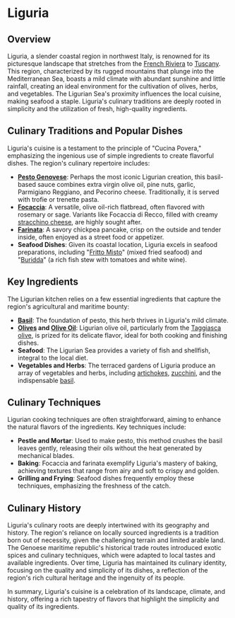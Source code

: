 # Liguria

## Overview

Liguria, a slender coastal region in northwest Italy, is renowned for its picturesque landscape that stretches from the [French Riviera](/page/region/french-riviera-1709155450496) to [Tuscany](/page/region/tuscany-1709155459017). This region, characterized by its rugged mountains that plunge into the Mediterranean Sea, boasts a mild climate with abundant sunshine and little rainfall, creating an ideal environment for the cultivation of olives, herbs, and vegetables. The Ligurian Sea's proximity influences the local cuisine, making seafood a staple. Liguria's culinary traditions are deeply rooted in simplicity and the utilization of fresh, high-quality ingredients.

## Culinary Traditions and Popular Dishes

Liguria's cuisine is a testament to the principle of "Cucina Povera," emphasizing the ingenious use of simple ingredients to create flavorful dishes. The region's culinary repertoire includes:

- **[Pesto Genovese](/page/recipe/pesto-genovese-1709155485364)**: Perhaps the most iconic Ligurian creation, this basil-based sauce combines extra virgin olive oil, pine nuts, garlic, Parmigiano Reggiano, and Pecorino cheese. Traditionally, it is served with trofie or trenette pasta.
- **[Focaccia](/page/recipe/focaccia-1708835128981)**: A versatile, olive oil-rich flatbread, often flavored with rosemary or sage. Variants like Focaccia di Recco, filled with creamy [stracchino cheese](/page/product/stracchino-cheese-1709156984199), are highly sought after.
- **[Farinata](/page/recipe/farinata-1709155499313)**: A savory chickpea pancake, crisp on the outside and tender inside, often enjoyed as a street food or appetizer.
- **Seafood Dishes**: Given its coastal location, Liguria excels in seafood preparations, including "[Fritto Misto](/page/recipe/fritto-misto-1709155510316)" (mixed fried seafood) and "[Buridda](/page/recipe/buridda-1709155525868)" (a rich fish stew with tomatoes and white wine).

## Key Ingredients

The Ligurian kitchen relies on a few essential ingredients that capture the region's agricultural and maritime bounty:

- **[Basil](/page/product/genovese-basil-1709000812406)**: The foundation of pesto, this herb thrives in Liguria's mild climate.
- **[Olives](/page/product/olives-1709155588784) and [Olive Oil](/page/product/olive-oil-1708834739859)**: Ligurian olive oil, particularly from the [Taggiasca olive](/page/product/taggiasca-olive-1709156576062), is prized for its delicate flavor, ideal for both cooking and finishing dishes.
- **Seafood**: The Ligurian Sea provides a variety of fish and shellfish, integral to the local diet.
- **Vegetables and Herbs**: The terraced gardens of Liguria produce an array of vegetables and herbs, including [artichokes](/page/product/artichoke-1709008245021), [zucchini](/page/product/zucchini-1709156603262), and the indispensable [basil](/page/product/genovese-basil-1709000812406).

## Culinary Techniques

Ligurian cooking techniques are often straightforward, aiming to enhance the natural flavors of the ingredients. Key techniques include:

- **Pestle and Mortar**: Used to make pesto, this method crushes the basil leaves gently, releasing their oils without the heat generated by mechanical blades.
- **Baking**: Focaccia and farinata exemplify Liguria's mastery of baking, achieving textures that range from airy and soft to crispy and golden.
- **Grilling and Frying**: Seafood dishes frequently employ these techniques, emphasizing the freshness of the catch.

## Culinary History

Liguria's culinary roots are deeply intertwined with its geography and history. The region's reliance on locally sourced ingredients is a tradition born out of necessity, given the challenging terrain and limited arable land. The Genoese maritime republic's historical trade routes introduced exotic spices and culinary techniques, which were adapted to local tastes and available ingredients. Over time, Liguria has maintained its culinary identity, focusing on the quality and simplicity of its dishes, a reflection of the region's rich cultural heritage and the ingenuity of its people.

In summary, Liguria's cuisine is a celebration of its landscape, climate, and history, offering a rich tapestry of flavors that highlight the simplicity and quality of its ingredients.